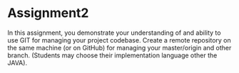 # Assignment2
In this assignment, you demonstrate your understanding of and ability to use GIT for
managing your project codebase. Create a remote repository on the same machine (or
on GitHub) for managing your master/origin and other branch. (Students may choose
their implementation language other the JAVA).